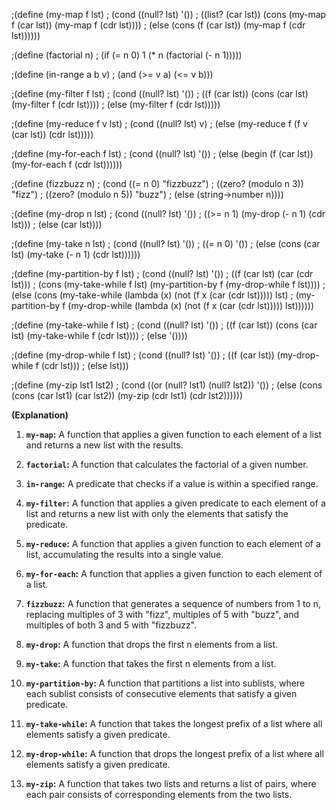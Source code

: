 ;(define (my-map f lst)
 ;  (cond ((null? lst) '())
 ;        ((list? (car lst)) (cons (my-map f (car lst)) (my-map f (cdr lst))))
 ;        (else (cons (f (car lst)) (my-map f (cdr lst))))))

;(define (factorial n)
 ;  (if (= n 0) 1 (* n (factorial (- n 1)))))

;(define (in-range a b v)
 ;  (and (>= v a) (<= v b)))


;(define (my-filter f lst)
 ;  (cond ((null? lst) '())
 ;        ((f (car lst)) (cons (car lst) (my-filter f (cdr lst))))
 ;        (else (my-filter f (cdr lst)))))

;(define (my-reduce f v lst)
 ;  (cond ((null? lst) v)
 ;        (else (my-reduce f (f v (car lst)) (cdr lst)))))

;(define (my-for-each f lst)
 ;  (cond ((null? lst) '())
 ;        (else (begin (f (car lst)) (my-for-each f (cdr lst))))))

;(define (fizzbuzz n)
 ;  (cond ((= n 0) "fizzbuzz")
 ;        ((zero? (modulo n 3)) "fizz")
 ;        ((zero? (modulo n 5)) "buzz")
 ;        (else (string->number n))))

;(define (my-drop n lst)
 ;  (cond ((null? lst) '())
 ;        ((>= n 1) (my-drop (- n 1) (cdr lst)))
 ;        (else (car lst))))

;(define (my-take n lst)
 ;  (cond ((null? lst) '())
 ;        ((= n 0) '())
 ;        (else (cons (car lst) (my-take (- n 1) (cdr lst))))))

;(define (my-partition-by f lst)
 ;  (cond ((null? lst) '())
 ;        ((f (car lst) (car (cdr lst)))
 ;         (cons (my-take-while f lst) (my-partition-by f (my-drop-while f lst))))
 ;        (else (cons (my-take-while (lambda (x) (not (f x (car (cdr lst))))) lst)
 ;                 (my-partition-by f (my-drop-while (lambda (x) (not (f x (car (cdr lst))))) lst))))))

;(define (my-take-while f lst)
 ;  (cond ((null? lst) '())
 ;        ((f (car lst)) (cons (car lst) (my-take-while f (cdr lst))))
 ;        (else '())))

;(define (my-drop-while f lst)
 ;  (cond ((null? lst) '())
 ;        ((f (car lst)) (my-drop-while f (cdr lst)))
 ;        (else lst)))

;(define (my-zip lst1 lst2)
 ;  (cond ((or (null? lst1) (null? lst2)) '())
 ;        (else (cons (cons (car lst1) (car lst2)) (my-zip (cdr lst1) (cdr lst2))))))


**(Explanation)**

1. **`my-map`:** A function that applies a given function to each element of a list and returns a new list with the results.

2. **`factorial`:** A function that calculates the factorial of a given number.

3. **`in-range`:** A predicate that checks if a value is within a specified range.

4. **`my-filter`:** A function that applies a given predicate to each element of a list and returns a new list with only the elements that satisfy the predicate.

5. **`my-reduce`:** A function that applies a given function to each element of a list, accumulating the results into a single value.

6. **`my-for-each`:** A function that applies a given function to each element of a list.

7. **`fizzbuzz`:** A function that generates a sequence of numbers from 1 to n, replacing multiples of 3 with "fizz", multiples of 5 with "buzz", and multiples of both 3 and 5 with "fizzbuzz".

8. **`my-drop`:** A function that drops the first n elements from a list.

9. **`my-take`:** A function that takes the first n elements from a list.

10. **`my-partition-by`:** A function that partitions a list into sublists, where each sublist consists of consecutive elements that satisfy a given predicate.

11. **`my-take-while`:** A function that takes the longest prefix of a list where all elements satisfy a given predicate.

12. **`my-drop-while`:** A function that drops the longest prefix of a list where all elements satisfy a given predicate.

13. **`my-zip`:** A function that takes two lists and returns a list of pairs, where each pair consists of corresponding elements from the two lists.